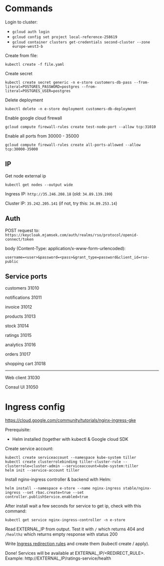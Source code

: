 # Commands

Login to cluster:
* `gcloud auth login`
* `gcloud config set project local-reference-258619`
* `gcloud container clusters get-credentials second-cluster --zone europe-west3-b`

Create from file:

`kubectl create -f file.yaml`

Create secret

`kubectl create secret generic -n e-store customers-db-pass --from-literal=POSTGRES_PASSWORD=postgres --from-literal=POSTGRES_USER=postgres`

Delete deployment

`kubectl delete -n e-store deployment customers-db-deployment`

Enable google cloud firewall

`gcloud compute firewall-rules create test-node-port --allow tcp:31010`

Enable all ports from 30000 - 35000

`gcloud compute firewall-rules create all-ports-allowed --allow tcp:30000-35000`

## IP

Get node external ip

`kubectl get nodes --output wide`

Ingress IP: `http://35.246.208.18` (old: `34.89.139.199`)

Cluster IP: `35.242.205.141` (if not, try this: `34.89.253.14`)

## Auth

POST request to: `https://keycloak.mjamsek.com/auth/realms/rso/protocol/openid-connect/token`

body (Content-Type: application/x-www-form-urlencoded):
```
username=<user>&password=<pass>&grant_type=password&client_id=rso-public
```

## Service ports
customers 31010

notifications 31011

invoice 31012

products 31013

stock 31014

ratings 31015

analytics 31016

orders 31017

shopping cart 31018

---
Web client 31030

Consul UI 31050


# Ingress config
https://cloud.google.com/community/tutorials/nginx-ingress-gke

Prerequisite:
* Helm installed (together with kubectl & Google cloud SDK

Create service account:
```
kubectl create serviceaccount --namespace kube-system tiller
kubectl create clusterrolebinding tiller-cluster-rule --clusterrole=cluster-admin --serviceaccount=kube-system:tiller
helm init --service-account tiller
```

Install nginx-ingress controller & backend with Helm:

```
helm install --namespace e-store --name nginx-ingress stable/nginx-ingress --set rbac.create=true --set controller.publishService.enabled=true
```

After install wait a few seconds for service to get ip, check with this command:
```
kubectl get service nginx-ingress-controller -n e-store
```

Read EXTERNAL_IP from output. Test it with `/` which returns 404 and `/healthz` which returns empty response with status 200

Write [Ingress redirection rules](https://github.com/rso-vaje-6315/support-services/blob/master/ingress.yml) and create them (kubectl create / apply).

Done! Services will be available at EXTERNAL_IP/<REDIRECT_RULE>. Example: http://EXTERNAL_IP/ratings-service/health 
